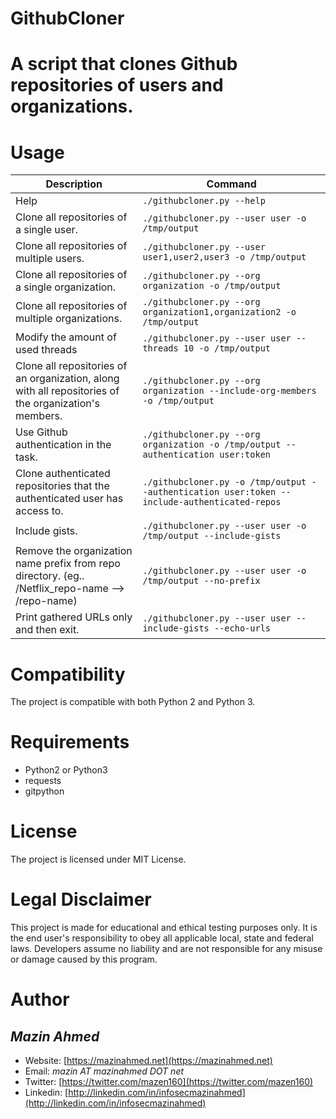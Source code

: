 GithubCloner
=============

# A script that clones Github repositories of users and organizations. #


# Usage #

| Description                                               | Command                                                                     |
|-----------------------------------------------------------|-----------------------------------------------------------------------------|
| Help                                                      | `./githubcloner.py --help`                                                  |
| Clone all repositories of a single user.                  | `./githubcloner.py --user user -o /tmp/output`                              |
| Clone all repositories of multiple users.                 | `./githubcloner.py --user user1,user2,user3 -o /tmp/output`                 |
| Clone all repositories of a single organization.          | `./githubcloner.py --org organization -o /tmp/output`                       |
| Clone all repositories of multiple organizations.         | `./githubcloner.py --org organization1,organization2 -o /tmp/output`        |
| Modify the amount of used threads                         | `./githubcloner.py --user user --threads 10 -o /tmp/output`                 |
| Clone all repositories of an organization, along with all repositories of the organization's members.       | `./githubcloner.py --org organization --include-org-members -o /tmp/output` |
| Use Github authentication in the task.                    | `./githubcloner.py --org organization -o /tmp/output --authentication user:token`|
| Clone authenticated repositories that the authenticated user has access to. | `./githubcloner.py -o /tmp/output --authentication user:token --include-authenticated-repos`|
| Include gists.                                            | `./githubcloner.py --user user -o /tmp/output --include-gists`              |
| Remove the organization name prefix from repo directory. (eg.. /Netflix_repo-name --> /repo-name)                   | `./githubcloner.py --user user -o /tmp/output --no-prefix`                   |
| Print gathered URLs only and then exit.                   | `./githubcloner.py --user user --include-gists --echo-urls`                 |


# Compatibility #
The project is compatible with both Python 2 and Python 3.


# Requirements #
* Python2 or Python3
* requests
* gitpython


# License #
The project is licensed under MIT License.

# Legal Disclaimer #
This project is made for educational and ethical testing purposes only. It is the end user's responsibility to obey all applicable local, state and federal laws. Developers assume no liability and are not responsible for any misuse or damage caused by this program.


# Author #
## *Mazin Ahmed* ##
* Website: [https://mazinahmed.net](https://mazinahmed.net)
* Email: *mazin AT mazinahmed DOT net*
* Twitter: [https://twitter.com/mazen160](https://twitter.com/mazen160)
* Linkedin: [http://linkedin.com/in/infosecmazinahmed](http://linkedin.com/in/infosecmazinahmed)
